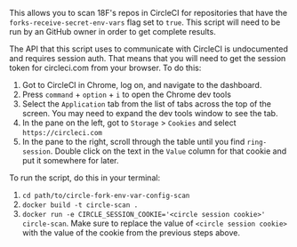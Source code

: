 This allows you to scan 18F's repos in CircleCI for repositories that have
the `forks-receive-secret-env-vars` flag set to `true`. This script will need
to be run by an GitHub owner in order to get complete results.

The API that this script uses to communicate with CircleCI is undocumented and
requires session auth. That means that you will need to get the session token
for circleci.com from your browser. To do this:

1. Got to CircleCI in Chrome, log on, and navigate to the dashboard.
2. Press `command` + `option` + `i` to open the Chrome dev tools
3. Select the `Application` tab from the list of tabs across the top of the
   screen. You may need to expand the dev tools window to see the tab.
4. In the pane on the left, got to `Storage` > `Cookies` and select
   `https://circleci.com`
5. In the pane to the right, scroll through the table until you find
   `ring-session`. Double click on the text in the `Value` column for that
   cookie and put it somewhere for later.

To run the script, do this in your terminal:

1. `cd path/to/circle-fork-env-var-config-scan`
2. `docker build -t circle-scan .`
3. `docker run -e CIRCLE_SESSION_COOKIE='<circle session cookie>' circle-scan`.
   Make sure to replace the value of `<circle session cookie>` with the value of
   the cookie from the previous steps above.
